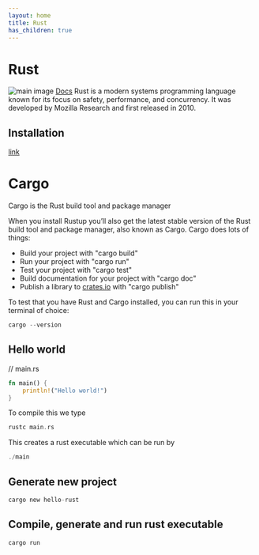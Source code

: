 ```yaml
---
layout: home
title: Rust
has_children: true
---
```


# Rust

![main image](wsrv.nl/?url=rust-lang.org/static/images/rust-social-wide.jpg&w=600)
[Docs](https://doc.rust-lang.org/book/ch00-00-introduction.html)
Rust is a modern systems programming language known for its focus on safety, performance, and concurrency. It was developed by Mozilla Research and first released in 2010. 

## Installation
[link](https://www.rust-lang.org/learn/get-started)

# Cargo
Cargo is the Rust build tool and package manager

When you install Rustup you’ll also get the latest stable version of the Rust build tool and package manager, also known as Cargo. Cargo does lots of things:

- Build your project with "cargo build"
- Run your project with "cargo run"
- Test your project with "cargo test"
- Build documentation for your project with "cargo doc"
- Publish a library to [crates.io](https://crates.io/) with "cargo publish"

To test that you have Rust and Cargo installed, you can run this in your terminal of choice:
```rs
cargo --version
```

## Hello world
// main.rs
```rs
fn main() {
    println!("Hello world!")
}
```

To compile this we type
```rs
rustc main.rs
```
This creates a rust executable which can be run by
```rs
./main
```

## Generate new project
```rs
cargo new hello-rust
```

## Compile, generate and run rust executable
```rs
cargo run
```